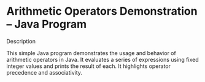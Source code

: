 # Arithmetic Operators Demonstration – Java Program

Description

This simple Java program demonstrates the usage and behavior of arithmetic operators in Java. It evaluates a series of expressions using fixed integer values and prints the result of each. It highlights operator precedence and associativity.

